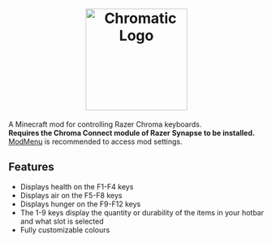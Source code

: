 <h1 align="center">
  <img height="200px" alt="Chromatic Logo" src="https://user-images.githubusercontent.com/30369708/162598133-45815996-bf83-499a-a1ef-904a0738b4ff.png">
</h1>

A Minecraft mod for controlling Razer Chroma keyboards.  
**Requires the Chroma Connect module of Razer Synapse to be installed.**  
[ModMenu](https://github.com/TerraformersMC/ModMenu) is recommended to access mod settings.

## Features
- Displays health on the F1-F4 keys
- Displays air on the F5-F8 keys
- Displays hunger on the F9-F12 keys
- The 1-9 keys display the quantity or durability of the items in your hotbar and what slot is selected
- Fully customizable colours
